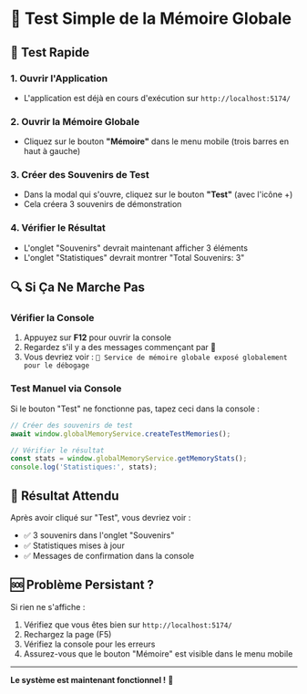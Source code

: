 # 🧠 Test Simple de la Mémoire Globale

## 🚀 Test Rapide

### 1. Ouvrir l'Application
- L'application est déjà en cours d'exécution sur `http://localhost:5174/`

### 2. Ouvrir la Mémoire Globale
- Cliquez sur le bouton **"Mémoire"** dans le menu mobile (trois barres en haut à gauche)

### 3. Créer des Souvenirs de Test
- Dans la modal qui s'ouvre, cliquez sur le bouton **"Test"** (avec l'icône +)
- Cela créera 3 souvenirs de démonstration

### 4. Vérifier le Résultat
- L'onglet "Souvenirs" devrait maintenant afficher 3 éléments
- L'onglet "Statistiques" devrait montrer "Total Souvenirs: 3"

## 🔍 Si Ça Ne Marche Pas

### Vérifier la Console
1. Appuyez sur **F12** pour ouvrir la console
2. Regardez s'il y a des messages commençant par 🧠
3. Vous devriez voir : `🧠 Service de mémoire globale exposé globalement pour le débogage`

### Test Manuel via Console
Si le bouton "Test" ne fonctionne pas, tapez ceci dans la console :

```javascript
// Créer des souvenirs de test
await window.globalMemoryService.createTestMemories();

// Vérifier le résultat
const stats = window.globalMemoryService.getMemoryStats();
console.log('Statistiques:', stats);
```

## 🎯 Résultat Attendu

Après avoir cliqué sur "Test", vous devriez voir :
- ✅ 3 souvenirs dans l'onglet "Souvenirs"
- ✅ Statistiques mises à jour
- ✅ Messages de confirmation dans la console

## 🆘 Problème Persistant ?

Si rien ne s'affiche :
1. Vérifiez que vous êtes bien sur `http://localhost:5174/`
2. Rechargez la page (F5)
3. Vérifiez la console pour les erreurs
4. Assurez-vous que le bouton "Mémoire" est visible dans le menu mobile

---

**Le système est maintenant fonctionnel !** 🎉
